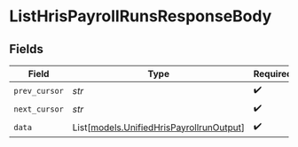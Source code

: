# ListHrisPayrollRunsResponseBody


## Fields

| Field                                                                                | Type                                                                                 | Required                                                                             | Description                                                                          |
| ------------------------------------------------------------------------------------ | ------------------------------------------------------------------------------------ | ------------------------------------------------------------------------------------ | ------------------------------------------------------------------------------------ |
| `prev_cursor`                                                                        | *str*                                                                                | :heavy_check_mark:                                                                   | N/A                                                                                  |
| `next_cursor`                                                                        | *str*                                                                                | :heavy_check_mark:                                                                   | N/A                                                                                  |
| `data`                                                                               | List[[models.UnifiedHrisPayrollrunOutput](../models/unifiedhrispayrollrunoutput.md)] | :heavy_check_mark:                                                                   | N/A                                                                                  |